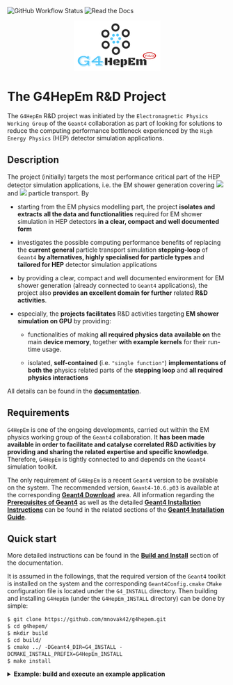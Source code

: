 ![GitHub Workflow Status](https://img.shields.io/github/workflow/status/mnovak42/g4hepem/cpu-build?label=Tests%20%28CI%29&logo=github&logoColor=white&style=plastic)
![Read the Docs](https://img.shields.io/readthedocs/g4hepem?label=%20Building%20docs&logo=read%20the%20docs&logoColor=white&style=plastic)

<p align="center">  
  <a href="https://g4hepem.readthedocs.io/en/latest/">
    <img src="./docs/source/logo_HepEM3.png"></a> 
</p>



# The G4HepEm R&D Project

The ``G4HepEm`` R&D project was initiated by the `Electromagnetic Physics Working Group` of the ``Geant4`` collaboration as part of looking for solutions to reduce the computing performance bottleneck experienced by the `High Energy Physics` (HEP) detector simulation applications. 
 


## Description

The project (initially) targets the most performance critical part of the HEP detector simulation applications, i.e. the EM shower generation covering <img src="https://render.githubusercontent.com/render/math?math=e^{-}/e^{%2B}"> and <img src="https://render.githubusercontent.com/render/math?math=\gamma"> particle transport. By

  - starting from the EM physics modelling part, the project **isolates and extracts** **all the data and functionalities** required for EM shower simulation in HEP detectors **in a clear, compact and well documented form**
  
  - investigates the possible computing performance benefits of replacing the **current general** particle transport simulation **stepping-loop** of ``Geant4`` **by alternatives, highly specialised for particle types** and **tailored for HEP** detector simulation applications

  - by providing a clear, compact and well documented environment for EM shower generation (already connected to ``Geant4`` applications), the project also **provides an excellent domain for further** related **R&D activities**. 
    
  - especially, the **projects facilitates** R&D activities targeting **EM shower simulation on GPU** by providing:
    
    - functionalities of making **all required physics data** **available on** the main **device memory**, together **with example kernels** for their run-time usage.
      
    - isolated, **self-contained** (i.e. `"single function"`) **implementations of both the** physics related parts of the **stepping loop** and **all required physics interactions**

All details can be found in the **[documentation](https://g4hepem.readthedocs.io/en/latest/)**. 


## Requirements

``G4HepEm`` is one of the ongoing developments, carried out within the EM physics working group of the ``Geant4`` collaboration. It **has been made available in order to facilitate and catalyse correlated R&D activities by providing and sharing the related expertise and specific knowledge**. Therefore, ``G4HepEm`` is tightly connected to and depends on the ``Geant4`` simulation toolkit. 

The only requirement of ``G4HepEm`` is a recent ``Geant4`` version to be available on the system. The recommended version, ``Geant4-10.6.p03`` is available at the corresponding **[Geant4 Download](https://geant4.web.cern.ch/node/1837)** area. All information regarding the **[Prerequisites of Geant4](https://geant4-userdoc.web.cern.ch/UsersGuides/InstallationGuide/html/gettingstarted.html)** as well as the detailed **[Geant4 Installation Instructions](https://geant4-userdoc.web.cern.ch/UsersGuides/InstallationGuide/html/installguide.html)**  can be found in the related sections of the **[Geant4 Installation Guide](https://geant4-userdoc.web.cern.ch/UsersGuides/InstallationGuide/html/index.html)**. 


## Quick start

More detailed instructions can be found in the **[Build and Install](https://g4hepem.readthedocs.io/en/latest/IntroAndInstall/install.html)** section of the documentation. 

It is assumed in the followings, that the required version of the ``Geant4`` toolkit is installed on the system and the corresponding ``Geant4Config.cmake`` ``CMake`` configuration file is located under the ``G4_INSTALL`` directory. Then building and installing ``G4HepEm`` (under the ``G4HepEm_INSTALL`` directory) can be done by simple:

    $ git clone https://github.com/mnovak42/g4hepem.git    
    $ cd g4hepem/
    $ mkdir build
    $ cd build/
    $ cmake ../ -DGeant4_DIR=G4_INSTALL -DCMAKE_INSTALL_PREFIX=G4HepEm_INSTALL
    $ make install 

<details>
 <summary> <b>Example: build and execute an example application</b> </summary>
  
After building and installing G4HepEm under the `G4HepEm_INSTALL` directory, the `g4hepem/apps/examples/TestEm3` (general) simplified sampling calorimeter example application can be built and executed as:

    $ cd g4hepem/apps/examples/TestEm3/
    $ mkdir build
    $ cd build/
    $ cmake ../ -DGeant4_DIR=G4_INSTALL -DG4HepEm_DIR=G4HepEm_INSTALL/lib/cmake/G4HepEm/  
    $ make 
    $ ./TestEm3 -m ../ATLASbar.mac
   
Execute the application as `./TestEm3 --help` for more information and see the `g4hepem/apps/examples/TestEm3/ATLASbar.mac` example input macro file for more details. 

</details>

